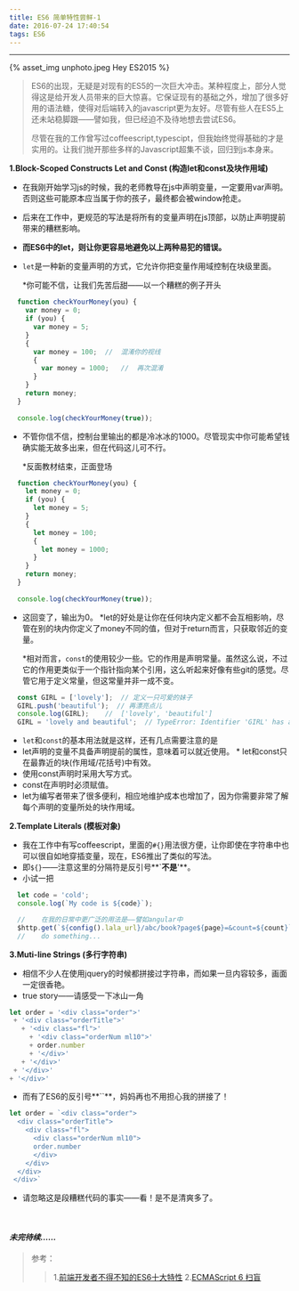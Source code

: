 ```yaml
---
title: ES6 简单特性尝鲜-1
date: 2016-07-24 17:40:54
tags: ES6
---
```


<hr>

{% asset_img unphoto.jpeg Hey ES2015 %}

<blockquote>
ES6的出现，无疑是对现有的ES5的一次巨大冲击。某种程度上，部分人觉得这是给开发人员带来的巨大惊喜。它保证现有的基础之外，增加了很多好用的语法糖，使得对后端转入的javascript更为友好。尽管有些人在ES5上还未站稳脚跟——譬如我，但已经迫不及待地想去尝试ES6。

尽管在我的工作曾写过coffeescript,typescipt，但我始终觉得基础的才是实用的。让我们抛开那些多样的Javascript超集不谈，回归到js本身来。

</blockquote>

<!--more-->

__1.Block-Scoped Constructs Let and Const (构造let和const及块作用域)__

*  在我刚开始学习js的时候，我的老师教导在js中声明变量，一定要用var声明。否则这些可能原本应当属于你的孩子，最终都会被window抢走。
*  后来在工作中，更规范的写法是将所有的变量声明在js顶部，以防止声明提前带来的糟糕影响。

*  __而ES6中的let，则让你更容易地避免以上两种易犯的错误。__
*  `let`是一种新的变量声明的方式，它允许你把变量作用域控制在块级里面。

   *你可能不信，让我们先苦后甜——以一个糟糕的例子开头


```javascript
  function checkYourMoney(you) {
    var money = 0;
    if (you) {
      var money = 5;
    }
    {
      var money = 100;	//	混淆你的视线
      {
        var money = 1000;	//	再次混淆
      }
    }
    return money;
  }
	
  console.log(checkYourMoney(true));
```

*  不管你信不信，控制台里输出的都是冷冰冰的1000。尽管现实中你可能希望钱确实能无故多出来，但在代码这儿可不行。

   *反面教材结束，正面登场

```javascript
  function checkYourMoney(you) {
    let money = 0;
    if (you) {
      let money = 5;
    }
    {
      let money = 100;
      {
        let money = 1000;
      }
    }
    return money;
  }
  
  console.log(checkYourMoney(true));
```

*  这回变了，输出为0。
   *let的好处是让你在任何块内定义都不会互相影响，尽管在别的块内你定义了money不同的值，但对于return而言，只获取邻近的变量。

   *相对而言，`const`的使用较少一些。它的作用是声明常量。虽然这么说，不过它的作用更类似于一个指针指向某个引用，这么听起来好像有些git的感觉。尽管它用于定义常量，但这常量并非一成不变。

```javascript
  const GIRL = ['lovely'];	// 定义一只可爱的妹子
  GIRL.push('beautiful');  // 再漂亮点儿
  console.log(GIRL);	//	['lovely', 'beautiful']
  GIRL = 'lovely and beautiful';  // TypeError: Identifier 'GIRL' has already been declared(…)	//	您的妹子已被认领
```

*	`let`和`const`的基本用法就是这样，还有几点需要注意的是
   *	let声明的变量不具备声明提前的属性，意味着可以就近使用。
      * let和const只在最靠近的块(作用域/花括号)中有效。
   *	使用const声明时采用大写方式。
   *	const在声明时必须赋值。
   *	let为编写者带来了很多便利，相应地维护成本也增加了，因为你需要非常了解每个声明的变量所处的块作用域。


__2.Template Literals (模板对象)__

*	我在工作中有写coffeescript，里面的`#{}`用法很方便，让你即使在字符串中也可以很自如地穿插变量，现在，ES6推出了类似的写法。
*	即`${}`——注意这里的分隔符是反引号**`**不是**'**。
*	小试一把

```javascript
  let code = 'cold';
  console.log(`My code is ${code}`);
```
```javascript
  //	在我的日常中更广泛的用法是——譬如angular中
  $http.get(`${config().lala_url}/abc/book?page${page}=&count=${count}`)
  //	do something...
```

**3.Muti-line Strings (多行字符串)**

*	相信不少人在使用jquery的时候都拼接过字符串，而如果一旦内容较多，画面一定很香艳。
*	true story——请感受一下冰山一角

```javascript
let order = '<div class="order">'
 + '<div class="orderTitle">'
   + '<div class="fl">'
     + '<div class="orderNum ml10">'
     + order.number
     + '</div>'
   + '</div>'
 + '</div>'
+ '</div>'
```

*	而有了ES6的反引号**``**，妈妈再也不用担心我的拼接了！

```javascript
let order = `<div class="order">
  <div class="orderTitle">
    <div class="fl">
      <div class="orderNum ml10">
      order.number
      </div>
    </div>
  </div>
 </div>`
```

*	请忽略这是段糟糕代码的事实——看！是不是清爽多了。

<br>

####	*未完待续……*


>	参考：
>	>	1.[前端开发者不得不知的ES6十大特性](https://mp.weixin.qq.com/s?__biz=MzAxODE2MjM1MA==&mid=2651551064&idx=1&sn=341d021ae1bd0f3cd28d7868271711af&scene=1&srcid=0724xCQ1rJWgMrU50XdGz0PZ&key=77421cf58af4a653461fba296e96872e2715a294ed34c7fb49ddd6407cf6da67909214d917189477fd576b9232f7700c&ascene=0&uin=MTMxNzIxNjQwMA%3D%3D&devicetype=iMac+MacBookPro12%2C1+OSX+OSX+10.11.5+build(15F34)&version=11020201&pass_ticket=c7Yh9%2F%2BIn%2FGijh%2B4%2BO4woXjDX0Z7CZPLJ3RU4OSXBwKIZsuXR7JF%2F6eQuiz9CwSj)
>	>	2.[ECMAScript 6 扫盲](https://mp.weixin.qq.com/s?__biz=MzAxODE2MjM1MA==&mid=2651551048&idx=2&sn=5f774837f3d15598bf214093a8260d22&scene=0&key=77421cf58af4a653545020c9c6e435766cc9f001dad993790afb7d37f64f860e986557f6f2e891fd4ffb0bbd17678ae0&ascene=0&uin=MTMxNzIxNjQwMA%3D%3D&devicetype=iMac+MacBookPro12%2C1+OSX+OSX+10.11.5+build(15F34)&version=11020201&pass_ticket=Et6ONVlb%2FAvtJ1F2RhJ0%2B9Fgp347EX4ziPKzR5tTKUrSqpaxXrVZABtlsquUNvfc)

